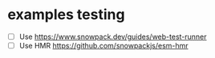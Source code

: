 # examples testing

- [ ] Use https://www.snowpack.dev/guides/web-test-runner
- [ ] Use HMR https://github.com/snowpackjs/esm-hmr
